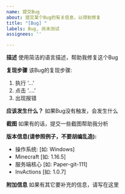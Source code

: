```yaml
---
name: 提交Bug
about: 提交某个Bug的有关信息，以得到修复
title: "[Bug] "
labels: Bug, 尚未测试
assignees: ''

---
```


**描述**
使用简洁的语言描述，帮助我修复这个Bug

**复现步骤**
该Bug的复现步骤:
1. 执行 '...'
2. 点击 '....'
3. 出现报错

**应该发生什么？**
如果Bug没有触发，会发生什么

**截图**
如果有的话，提交一些截图帮助我分析

**版本信息(请参照例子，不要胡编乱造):**
 - 操作系统: [如: Windows]
 - Minecraft [如: 1.16.5]
 - 服务端核心 [如: Paper-git-111]
 - InvActions [如: 1.0.7]

**附加信息**
如果有其它要补充的信息，请写在这里
